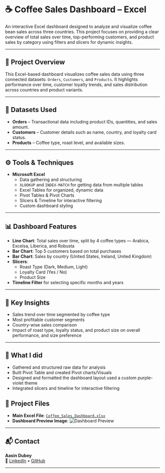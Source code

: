 # ☕ Coffee Sales Dashboard – Excel

An interactive Excel dashboard designed to analyze and visualize coffee bean sales across three countries. This project focuses on providing a clear overview of total sales over time, top-performing customers, and product sales by category using filters and slicers for dynamic insights.

---

## 📌 Project Overview

This Excel-based dashboard visualizes coffee sales data using three connected datasets: `Orders`, `Customers`, and `Products`. It highlights performance over time, customer loyalty trends, and sales distribution across countries and product variants.

---

## 📂 Datasets Used

- **Orders** – Transactional data including product IDs, quantities, and sales amount.
- **Customers** – Customer details such as name, country, and loyalty card status.
- **Products** – Coffee type, roast level, and available sizes.

---

## ⚙️ Tools & Techniques

- **Microsoft Excel**
  - Data gathering and structuring
  - `XLOOKUP` and `INDEX-MATCH` for getting data from multiple tables
  - Excel Tables for organized, dynamic data
  - Pivot Tables & Pivot Charts
  - Slicers & Timeline for interactive filtering
  - Custom dashboard styling

---

## 📊 Dashboard Features

- **Line Chart**: Total sales over time, split by 4 coffee types — Arabica, Excelsa, Liberica, and Robusta  
- **Bar Chart**: Top 5 customers based on total purchases  
- **Bar Chart**: Sales by country (United States, Ireland, United Kingdom)  
- **Slicers**:
  - Roast Type (Dark, Medium, Light)
  - Loyalty Card (Yes / No)
  - Product Size  
- **Timeline Filter** for selecting specific months and years

---

## 🧠 Key Insights

- Sales trend over time segmented by coffee type
- Most profitable customer segments
- Country-wise sales comparison
- Impact of roast type, loyalty status, and product size on overall performance, and size preference

---

## 🔨 What I did

- Gathered and structured raw data for analysis  
- Built Pivot Table and created Pivot charts/Visuals
- Designed and formatted the dashboard layout used a custom purple-violet theme  
- Integrated slicers and timeline for interactive filtering

  
## 📎 Project Files

- **Main Excel File**: [`Coffee_Sales_Dashboard.xlsx`](./Coffee_Sales_Dashboard.xlsx)
- **Dashboard Preview Image**: ![Dashboard Preview](./dashboard_preview.png)

---

## 📬 Contact

**Aasin Dubey**  
🔗 [LinkedIn](#) • [GitHub](#)  

---
